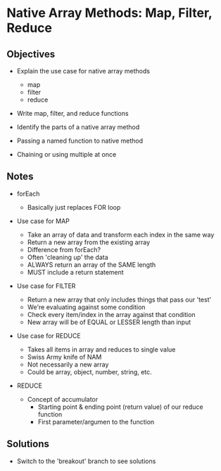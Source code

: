 # Native Array Methods: Map, Filter, Reduce

## Objectives

* Explain the use case for native array methods
  - map
  - filter
  - reduce
* Write map, filter, and reduce functions

* Identify the parts of a native array method
* Passing a named function to native method
* Chaining or using multiple at once

## Notes

- forEach
  - Basically just replaces FOR loop
  
- Use case for MAP
  - Take an array of data and transform each index in the same way
  - Return a new array from the existing array
  - Difference from forEach?
  - Often 'cleaning up' the data
  - ALWAYS return an array of the SAME length
  - MUST include a return statement

- Use case for FILTER
  - Return a new array that only includes things that pass our 'test'
  - We're evaluating against some condition
  - Check every item/index in the array against that condition
  - New array will be of EQUAL or LESSER length than input

- Use case for REDUCE
  - Takes all items in array and reduces to single value
  - Swiss Army knife of NAM
  - Not necessarily a new array
  - Could be array, object, number, string, etc.

- REDUCE
  - Concept of accumulator
    * Starting point & ending point (return value) of our reduce function
    * First parameter/argumen to the function

## Solutions

- Switch to the 'breakout' branch to see solutions